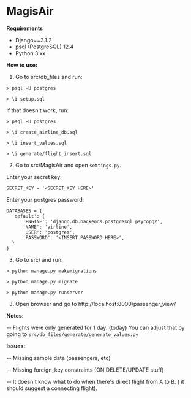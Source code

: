 # MagisAir

<b>Requirements</b>
<ul>
<li> Django==3.1.2 </li>
<li> psql (PostgreSQL) 12.4 </li>
<li> Python 3.xx </li>
</ul>

<b>How to use:</b>
1. Go to src/db_files and run:

`> psql -U postgres`

`> \i setup.sql`

If that doesn't work, run:

`> psql -U postgres`

`> \i create_airline_db.sql`

`> \i insert_values.sql`

`> \i generate/flight_insert.sql`

2. Go to src/MagisAir and open `settings.py`.

  Enter your secret key:

  ```
  SECRET_KEY = '<SECRET KEY HERE>'
  ```
  
  Enter your postgres password:
  ```
  DATABASES = {
    'default': {
        'ENGINE': 'django.db.backends.postgresql_psycopg2',
        'NAME': 'airline',
        'USER': 'postgres',
        'PASSWORD': '<INSERT PASSWORD HERE>',
    }
  }
  ```

3. Go to src/ and run:

`> python manage.py makemigrations`

`> python manage.py migrate`

`> python manage.py runserver`

3. Open browser and go to http://localhost:8000/passenger_view/


<b> Notes: </b>

-- Flights were only generated for 1 day. (today)
 You can adjust that by going to `src/db_files/generate/generate_values.py`
 
<b> Issues: </b>

-- Missing sample data (passengers, etc)

-- Missing foreign_key constraints (ON DELETE/UPDATE stuff)

-- It doesn't know what to do when there's direct flight from A to B.
  ( it should suggest a connecting flight).
